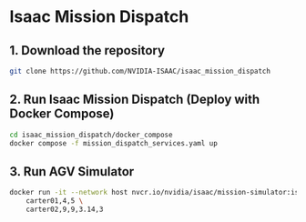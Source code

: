 # Isaac Mission Dispatch

## 1. Download the repository
``` bash
git clone https://github.com/NVIDIA-ISAAC/isaac_mission_dispatch
```

## 2. Run Isaac Mission Dispatch (Deploy with Docker Compose)
``` bash
cd isaac_mission_dispatch/docker_compose
docker compose -f mission_dispatch_services.yaml up
```

## 3. Run AGV Simulator
``` bash
docker run -it --network host nvcr.io/nvidia/isaac/mission-simulator:isaac_ros --robots \
    carter01,4,5 \
    carter02,9,9,3.14,3
```


